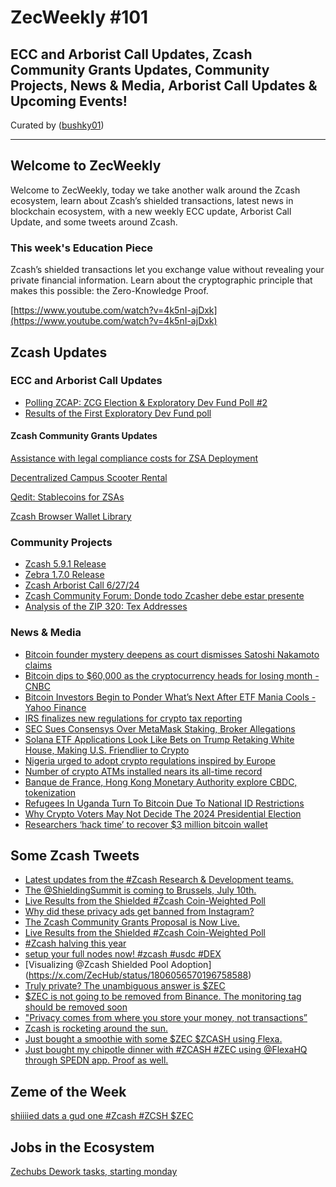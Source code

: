 # ZecWeekly #101

ECC and Arborist Call Updates, Zcash Community Grants Updates, Community Projects, News & Media, Arborist Call Updates & Upcoming Events!
---

Curated by ([bushky01](https://github.com/bushky01))

---

##  Welcome to ZecWeekly

Welcome to ZecWeekly, today we take another walk around the Zcash ecosystem, learn about Zcash’s shielded transactions, latest news in blockchain ecosystem, with a new weekly ECC update, Arborist Call Update, and some tweets around Zcash. 

### This week's Education Piece 
Zcash’s shielded transactions let you exchange value without revealing your private financial information. Learn about the cryptographic principle that makes this possible: the Zero-Knowledge Proof.

[https://www.youtube.com/watch?v=4k5nI-ajDxk](https://www.youtube.com/watch?v=4k5nI-ajDxk)


## Zcash Updates

### ECC and Arborist Call Updates
- [Polling ZCAP: ZCG Election & Exploratory Dev Fund Poll #2](https://zfnd.org/zcg-election-dev-fund-poll-june-2024/)
- [Results of the First Exploratory Dev Fund poll](https://zfnd.org/results-of-the-first-exploratory-dev-fund-poll-june2024/)


#### Zcash Community Grants Updates
[Assistance with legal compliance costs for ZSA Deployment](https://forum.zcashcommunity.com/t/assistance-with-legal-compliance-costs/47824) 

[Decentralized Campus Scooter Rental](https://forum.zcashcommunity.com/t/decentralized-campus-scooter-rental/47771) 

[Qedit: Stablecoins for ZSAs](https://forum.zcashcommunity.com/t/zcash-community-grants-meeting-minutes-6-10-2024/48066) 

[Zcash Browser Wallet Library](https://forum.zcashcommunity.com/t/zcash-browser-wallet-library/47897) 



### Community Projects

- [Zcash 5.9.1 Release](https://github.com/zcash/zcash/releases/tag/v5.9.1)
- [Zebra 1.7.0 Release](https://github.com/ZcashFoundation/zebra/releases/tag/v1.7.0)
- [Zcash Arborist Call 6/27/24](https://www.youtube.com/watch?v=KtVvt3lis6o)
- [Zcash Community Forum: Donde todo Zcasher debe estar presente](https://zcashesp.com/zcash-community-forum-donde-todo-zcasher-debe-estar/)
- [Analysis of the ZIP 320: Tex Addresses](https://free2z.cash/zingolabs/zpage/analysis-of-the-zip-320-tex-addresses)



### News & Media

- [Bitcoin founder mystery deepens as court dismisses Satoshi Nakamoto claims](https://www.independent.co.uk/tech/bitcoin-creator-satoshi-nakamoto-craig-wright-b2512711.html)
- [Bitcoin dips to $60,000 as the cryptocurrency heads for losing month - CNBC](https://www.cnbc.com/video/2024/06/28/bitcoin-dips-cryptocurrency-heads-for-losing-month-crypto-world.html)
- [Bitcoin Investors Begin to Ponder What’s Next After ETF Mania Cools - Yahoo Finance](https://finance.yahoo.com/news/bitcoin-investors-begin-ponder-next-143000692.html)
- [IRS finalizes new regulations for crypto tax reporting](https://finance.yahoo.com/news/irs-finalizes-regulations-crypto-tax-174503988.html)
- [SEC Sues Consensys Over MetaMask Staking, Broker Allegations](https://www.coindesk.com/policy/2024/06/28/sec-sues-consensys-over-metamask-staking-broker-allegations/)
- [Solana ETF Applications Look Like Bets on Trump Retaking White House, Making U.S. Friendlier to Crypto](https://www.coindesk.com/news-analysis/2024/06/28/solana-etf-applications-look-like-bets-on-trump-retaking-white-house-making-us-friendlier-to-crypto/)
- [Nigeria urged to adopt crypto regulations inspired by Europe](https://cointelegraph.com/news/ecowas-crypto-regulations-inspired-by-mica)
- [Number of crypto ATMs installed nears its all-time record](https://cointelegraph.com/news/crypto-atm-installations-inch-toward-all-time-high)
- [Banque de France, Hong Kong Monetary Authority explore CBDC, tokenization](https://cointelegraph.com/news/banque-france-hkma-cbdc-tokenization-collaboration)
- [Refugees In Uganda Turn To Bitcoin Due To National ID Restrictions](https://www.forbes.com/sites/frankcorva/2024/06/28/refugees-in-uganda-turn-to-bitcoin-due-to-national-id-restrictions/?ss=FDA)
- [Why Crypto Voters May Not Decide The 2024 Presidential Election](https://www.forbes.com/sites/owentedford/2024/06/27/why-crypto-voters-may-not-decide-the-2024-presidential-election/?ss=FDA)
- [Researchers ‘hack time’ to recover $3 million bitcoin wallet](https://www.independent.co.uk/tech/bitcoin-lost-wallet-crypto-hack-b2553117.html)


## Some Zcash Tweets

- [Latest updates from the #Zcash Research & Development teams.](https://x.com/zksquirrel/status/1806668802152599849)
- [The @ShieldingSummit is coming to Brussels, July 10th.](https://x.com/zcash/status/1806432431437762595)
- [Live Results from the Shielded #Zcash Coin-Weighted Poll](https://x.com/ZecHub/status/1807131209324966246)
- [Why did these privacy ads get banned from Instagram?](https://x.com/zcashmedia/status/1807085419387056564)
- [The Zcash Community Grants Proposal is Now Live.](https://x.com/zcasshx/status/1806710946896756770)
- [Live Results from the Shielded #Zcash Coin-Weighted Poll](https://x.com/ZecHub/status/1807131209324966246)
- [#Zcash halving this year](https://x.com/MrHumbleBits/status/1805291971474337934)
- [setup your full nodes now! #zcash #usdc #DEX](https://x.com/ZecHub/status/1807396217770447285)
- [Visualizing @Zcash Shielded Pool Adoption] (https://x.com/ZecHub/status/1806056570196758588)
- [Truly private? The unambiguous answer is $ZEC](https://x.com/ruZCASH/status/1807268427880673316)
- [$ZEC is not going to be removed from Binance. The monitoring tag should be removed soon](https://x.com/HiveBrasil/status/1803443441960951844)
- ["Privacy comes from where you store your money, not transactions”](https://x.com/Redeadzk/status/1806757564928979119)
- [Zcash is rocketing around the sun.](https://x.com/jswihart/status/1806833446179766276)
- [Just bought a smoothie with some $ZEC $ZCASH  using Flexa.](https://x.com/ZecWizar/status/1797334416064217341)
- [Just bought my chipotle dinner with #ZCASH #ZEC using @FlexaHQ through SPEDN app. Proof as well.](https://x.com/ZecWizar/status/1803946460964179976)


## Zeme of the Week

[shiiiied dats a gud one #Zcash #ZCSH $ZEC](https://x.com/Zerodartz/status/1806697188858245382)

## Jobs in the Ecosystem

[Zechubs Dework tasks, starting monday](https://dework.zechub.org/)